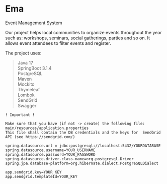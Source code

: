# Ema
Event Management System

Our project helps local communities to organize events throughout the year such as: workshops, seminars, social gatherings, parties and so on. It allows event attendees to filter events and register.

The project uses:
> Java 17  
> SpringBoot 3.1.4  
> PostgreSQL  
> Maven  
> Mockito  
> Thymeleaf  
> Lombok  
> SendGrid  
> Swagger


	! Important !  
	
	Make sure that you have (if not -> create) the following file: main/resources/application.properties   
	This file shall contain the DB credentials and the keys for  SendGrid API (see https://sendgrid.com/)   

	spring.datasource.url = jdbc:postgresql://localhost:5432/YOURDATABASE
	spring.datasource.username=YOUR_USERNAME
	spring.datasource.password=YOUR_PASSWORD
	spring.datasource.driver-class-name=org.postgresql.Driver
	spring.jpa.database-platform=org.hibernate.dialect.PostgreSQLDialect
	
    app.sendgrid.key=YOUR_KEY 
    app.sendgrid.templateId=YOUR_KEY
